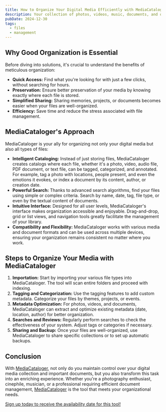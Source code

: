 ```yaml
---
title: How to Organize Your Digital Media Efficiently with MediaCataloger
description: Your collection of photos, videos, music, documents, and other digital files accumulates at a dizzying pace. Without rigorous organization, finding that magical moment captured during your last vacation, that song you love so much, or that important document can become a real puzzle. This is where MediaCataloger comes into play, specifically designed to transform your media and file management into a simple and enjoyable task.
pubDate: 2024-12-30
tags:
  - files
  - management
---
```


## Why Good Organization is Essential

Before diving into solutions, it's crucial to understand the benefits of meticulous organization:

 - **Quick Access:** Find what you're looking for with just a few clicks, without searching for hours.
 - **Preservation:** Ensure better preservation of your media by knowing exactly where each file is stored.
 - **Simplified Sharing:** Sharing memories, projects, or documents becomes easier when your files are well-organized.
 - **Efficiency:** Save time and reduce the stress associated with file management.

## MediaCataloger's Approach

MediaCataloger is your ally for organizing not only your digital media but also all types of files:

 - **Intelligent Cataloging:** Instead of just storing files, MediaCataloger creates catalogs where each file, whether it's a photo, video, audio file, PDF document, or text file, can be tagged, categorized, and annotated. For example, tag a photo with locations, people present, and even the emotions it evokes, or index a document by its content, author, or creation date.
 - **Powerful Search:** Thanks to advanced search algorithms, find your files using simple or complex criteria. Search by name, date, tag, file type, or even by the textual content of documents.
 - **Intuitive Interface:** Designed for all user levels, MediaCataloger's interface makes organization accessible and enjoyable. Drag-and-drop, grid or list views, and navigation tools greatly facilitate the management of your library.
 - **Compatibility and Flexibility:** MediaCataloger works with various media and document formats and can be used across multiple devices, ensuring your organization remains consistent no matter where you work.

## Steps to Organize Your Media with MediaCataloger

1. **Importation:** Start by importing your various file types into MediaCataloger. The tool will scan entire folders and proceed with indexing.
1. **Tagging and Categorization:** Use the tagging features to add custom metadata. Categorize your files by themes, projects, or events.
1. **Metadata Optimization:** For photos, videos, and documents, MediaCataloger can extract and optimize existing metadata (date, location, author) for better organization.
1. **Searches and Reviews:** Regularly perform searches to check the effectiveness of your system. Adjust tags or categories if necessary.
1. **Sharing and Backup:** Once your files are well-organized, use MediaCataloger to share specific collections or to set up automatic backups.

## Conclusion

With [MediaCataloger](/media-cataloger), not only do you maintain control over your digital media collection and important documents, but you also transform this task into an enriching experience. Whether you're a photography enthusiast, cinephile, musician, or a professional requiring efficient document management, [MediaCataloger](/media-cataloger) is the tool that meets your organizational needs.

<a href="https://app.youform.com/forms/18nyuesk" class="btn text-white border border-primary-600/30 bg-primary-600/90 dark:bg-primary-800/80 hover:bg-primary-800 hover:border-primary-800 sm:mb-0 px-8 py-3 w-full rounded-3xl">Sign up today to receive the availability date for this tool!</a>